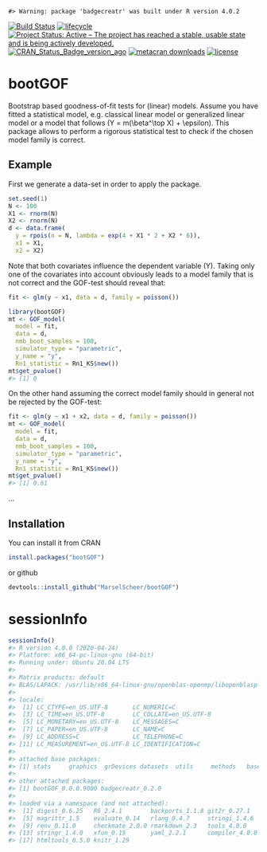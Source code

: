 
<!-- README.md is generated from README.Rmd. Please edit that file -->

    #> Warning: package 'badgecreatr' was built under R version 4.0.2

[![Build
Status](https://travis-ci.org/MarselScheer/bootGOF.svg?branch=master)](https://travis-ci.org/MarselScheer/bootGOF)
[![lifecycle](https://img.shields.io/badge/lifecycle-experimental-orange.svg)](https://www.tidyverse.org/lifecycle/#experimental)
[![Project Status: Active – The project has reached a stable, usable
state and is being actively
developed.](https://www.repostatus.org/badges/latest/active.svg)](https://www.repostatus.org/#active)
[![CRAN\_Status\_Badge\_version\_ago](https://www.r-pkg.org/badges/version-ago/bootGOF)](https://cran.r-project.org/package=bootGOF)
[![metacran
downloads](https://cranlogs.r-pkg.org/badges/bootGOF)](https://cran.r-project.org/package=bootGOF)
[![license](https://img.shields.io/badge/license-GPL--3-blue.svg)](https://www.gnu.org/licenses/gpl-3.0.en.html)

# bootGOF

Bootstrap based goodness-of-fit tests for (linear) models. Assume you
have fitted a statistical model, e.g. classical linear model or
generalized linear model or a model that follows
\(Y = m(\beta^\top X) + \epsilon\). This package allows to perform a
rigorous statistical test to check if the chosen model family is
correct.

## Example

First we generate a data-set in order to apply the package.

``` r
set.seed(1)
N <- 100
X1 <- rnorm(N)
X2 <- rnorm(N)
d <- data.frame(
  y = rpois(n = N, lambda = exp(4 + X1 * 2 + X2 * 6)),
  x1 = X1,
  x2 = X2)
```

Note that both covariates influence the dependent variable \(Y\). Taking
only one of the covariates into account obviously leads to a model
family that is not correct and the GOF-test should reveal that:

``` r
fit <- glm(y ~ x1, data = d, family = poisson())

library(bootGOF)
mt <- GOF_model(
  model = fit,
  data = d,
  nmb_boot_samples = 100,
  simulator_type = "parametric",
  y_name = "y",
  Rn1_statistic = Rn1_KS$new())
mt$get_pvalue()
#> [1] 0
```

On the other hand assuming the correct model family should in general
not be rejected by the GOF-test:

``` r
fit <- glm(y ~ x1 + x2, data = d, family = poisson())
mt <- GOF_model(
  model = fit,
  data = d,
  nmb_boot_samples = 100,
  simulator_type = "parametric",
  y_name = "y",
  Rn1_statistic = Rn1_KS$new())
mt$get_pvalue()
#> [1] 0.61
```

…

## Installation

You can install it from CRAN

``` r
install.packages("bootGOF")
```

or github

``` r
devtools::install_github("MarselScheer/bootGOF")
```

# sessionInfo

``` r
sessionInfo()
#> R version 4.0.0 (2020-04-24)
#> Platform: x86_64-pc-linux-gnu (64-bit)
#> Running under: Ubuntu 20.04 LTS
#> 
#> Matrix products: default
#> BLAS/LAPACK: /usr/lib/x86_64-linux-gnu/openblas-openmp/libopenblasp-r0.3.8.so
#> 
#> locale:
#>  [1] LC_CTYPE=en_US.UTF-8       LC_NUMERIC=C              
#>  [3] LC_TIME=en_US.UTF-8        LC_COLLATE=en_US.UTF-8    
#>  [5] LC_MONETARY=en_US.UTF-8    LC_MESSAGES=C             
#>  [7] LC_PAPER=en_US.UTF-8       LC_NAME=C                 
#>  [9] LC_ADDRESS=C               LC_TELEPHONE=C            
#> [11] LC_MEASUREMENT=en_US.UTF-8 LC_IDENTIFICATION=C       
#> 
#> attached base packages:
#> [1] stats     graphics  grDevices datasets  utils     methods   base     
#> 
#> other attached packages:
#> [1] bootGOF_0.0.0.9000 badgecreatr_0.2.0 
#> 
#> loaded via a namespace (and not attached):
#>  [1] digest_0.6.25   R6_2.4.1        backports_1.1.8 git2r_0.27.1   
#>  [5] magrittr_1.5    evaluate_0.14   rlang_0.4.7     stringi_1.4.6  
#>  [9] renv_0.11.0     checkmate_2.0.0 rmarkdown_2.3   tools_4.0.0    
#> [13] stringr_1.4.0   xfun_0.15       yaml_2.2.1      compiler_4.0.0 
#> [17] htmltools_0.5.0 knitr_1.29
```
